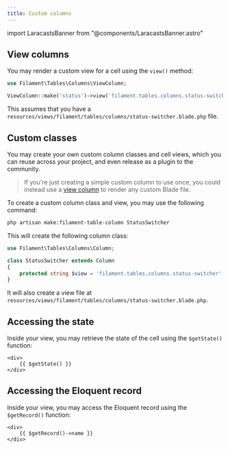 ```yaml
---
title: Custom columns
---
```

import LaracastsBanner from "@components/LaracastsBanner.astro"

<LaracastsBanner
    title="Build a Custom Table Column"
    description="Watch the Build Advanced Components for Filament series on Laracasts - it will teach you how to build components, and you'll get to know all the internal tools to help you."
    url="https://laracasts.com/series/build-advanced-components-for-filament/episodes/10"
    series="building-advanced-components"
/>

## View columns

You may render a custom view for a cell using the `view()` method:

```php
use Filament\Tables\Columns\ViewColumn;

ViewColumn::make('status')->view('filament.tables.columns.status-switcher')
```

This assumes that you have a `resources/views/filament/tables/columns/status-switcher.blade.php` file.

## Custom classes

You may create your own custom column classes and cell views, which you can reuse across your project, and even release as a plugin to the community.

> If you're just creating a simple custom column to use once, you could instead use a [view column](#view-columns) to render any custom Blade file.

To create a custom column class and view, you may use the following command:

```bash
php artisan make:filament-table-column StatusSwitcher
```

This will create the following column class:

```php
use Filament\Tables\Columns\Column;

class StatusSwitcher extends Column
{
    protected string $view = 'filament.tables.columns.status-switcher';
}
```

It will also create a view file at `resources/views/filament/tables/columns/status-switcher.blade.php`.

## Accessing the state

Inside your view, you may retrieve the state of the cell using the `$getState()` function:

```blade
<div>
    {{ $getState() }}
</div>
```

## Accessing the Eloquent record

Inside your view, you may access the Eloquent record using the `$getRecord()` function:

```blade
<div>
    {{ $getRecord()->name }}
</div>
```
